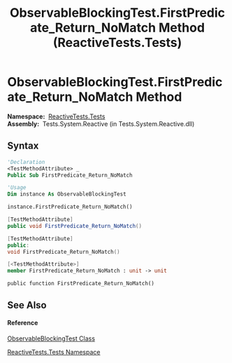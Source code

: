 ﻿---
title: ObservableBlockingTest.FirstPredicate_Return_NoMatch Method  (ReactiveTests.Tests)
TOCTitle: FirstPredicate_Return_NoMatch Method
ms:assetid: M:ReactiveTests.Tests.ObservableBlockingTest.FirstPredicate_Return_NoMatch
ms:mtpsurl: https://msdn.microsoft.com/en-us/library/reactivetests.tests.observableblockingtest.firstpredicate_return_nomatch(v=VS.103)
ms:contentKeyID: 36620916
ms.date: 06/28/2011
mtps_version: v=VS.103
f1_keywords:
- ReactiveTests.Tests.ObservableBlockingTest.FirstPredicate_Return_NoMatch
dev_langs:
- CSharp
- JScript
- VB
- FSharp
- c++
---

# ObservableBlockingTest.FirstPredicate\_Return\_NoMatch Method

**Namespace:**  [ReactiveTests.Tests](hh289046\(v=vs.103\).md)  
**Assembly:**  Tests.System.Reactive (in Tests.System.Reactive.dll)

## Syntax

``` vb
'Declaration
<TestMethodAttribute> _
Public Sub FirstPredicate_Return_NoMatch
```

``` vb
'Usage
Dim instance As ObservableBlockingTest

instance.FirstPredicate_Return_NoMatch()
```

``` csharp
[TestMethodAttribute]
public void FirstPredicate_Return_NoMatch()
```

``` c++
[TestMethodAttribute]
public:
void FirstPredicate_Return_NoMatch()
```

``` fsharp
[<TestMethodAttribute>]
member FirstPredicate_Return_NoMatch : unit -> unit 
```

``` jscript
public function FirstPredicate_Return_NoMatch()
```

## See Also

#### Reference

[ObservableBlockingTest Class](hh315164\(v=vs.103\).md)

[ReactiveTests.Tests Namespace](hh289046\(v=vs.103\).md)

